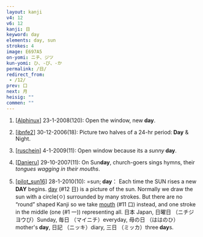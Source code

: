 ```yaml
---
layout: kanji
v4: 12
v6: 12
kanji: 日
keyword: day
elements: day, sun
strokes: 4
image: E697A5
on-yomi: ニチ、ジツ
kun-yomi: ひ、-び、-か
permalink: /日/
redirect_from:
 - /12/
prev: 口
next: 月
heisig: ""
commen: ""
---
```


1) [<a href="http://kanji.koohii.com/profile/Alphinux">Alphinux</a>] 23-1-2008(120): Open the window, new<strong> day</strong>.

2) [<a href="http://kanji.koohii.com/profile/ibnfe2">ibnfe2</a>] 30-12-2006(18): Picture two halves of a 24-hr period:<strong> Day</strong> &amp; Night.

3) [<a href="http://kanji.koohii.com/profile/ruschein">ruschein</a>] 4-1-2009(11): Open window because its a <em>sunny</em><strong> day</strong>.

4) [<a href="http://kanji.koohii.com/profile/Danieru">Danieru</a>] 29-10-2007(11): On Sun<strong>day</strong>, church-goers sings hymns, their <em>tongues wagging in their mouths</em>.

5) [<a href="http://kanji.koohii.com/profile/pilot_sun16">pilot_sun16</a>] 28-1-2010(10): =sun;<strong> day</strong>： Each time the SUN rises a new<strong> DAY</strong> begins. <a href="../v4/12.html">day</a> (#12 日) is a picture of the sun. Normally we draw the sun with a circle(ㅇ) surrounded by many strokes. But there are no “round” shaped Kanji so we take <a href="../v4/11.html">mouth</a> (#11 口) instead, and one stroke in the middle (one (#1 一)) representing all. 日本 Japan, 日曜日 （ニチジヨウび）Sunday, 毎日 （マイニチ）everyday, 母の日 （ははのひ）mother&#039;s<strong> day</strong>, 日記 （ニッキ）diary, 三日 （ミッカ）three<strong> day</strong>s.


